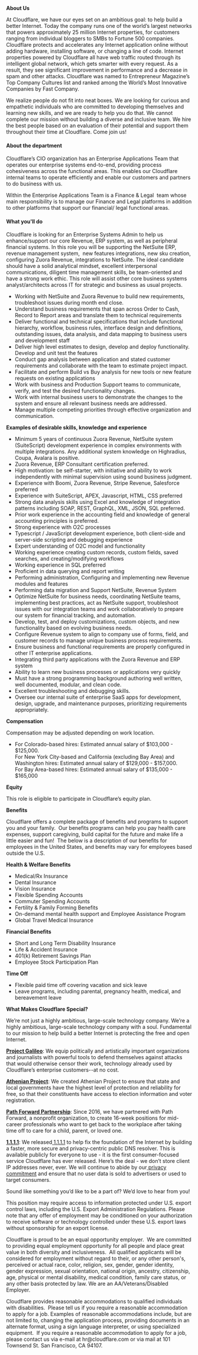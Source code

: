 <div class="content-intro">
	<div><strong>About Us</strong></div>
	<div>
		<p><span style="font-weight: 400;">At Cloudflare, we have our eyes set on an ambitious goal: to help build a better Internet. Today the company runs one of the world’s largest networks that powers approximately 25 million Internet properties, for customers ranging from individual bloggers to SMBs to Fortune 500 companies. Cloudflare protects and accelerates any Internet application online without adding hardware, installing software, or changing a line of code. Internet properties powered by Cloudflare all have web traffic routed through its intelligent global network, which gets smarter with every request. As a result, they see significant improvement in performance and a decrease in spam and other attacks. Cloudflare was named to Entrepreneur Magazine’s Top Company Cultures list and ranked among the World’s Most Innovative Companies by Fast Company.</span><span style="font-weight: 400;">&nbsp;</span></p>
		<p><span style="font-weight: 400;">We realize people do not fit into neat boxes. We are looking for curious and empathetic individuals who are committed to developing themselves and learning new skills, and we are ready to help you do that. We cannot complete our mission without building a diverse and inclusive team. We hire the best people based on an evaluation of their potential and support them throughout their time at Cloudflare. Come join us!&nbsp;</span></p>
	</div>
</div>
<h4>About the department</h4>
<p><span style="font-weight: 400;">Cloudflare’s CIO organization has an Enterprise Applications Team that operates our enterprise systems end-to-end, providing process cohesiveness across the functional areas. This enables our Cloudflare internal teams to operate efficiently and enable our customers and partners to do business with us.&nbsp;</span></p>
<p><span style="font-weight: 400;">Within the Enterprise Applications Team is a Finance &amp; Legal&nbsp; team whose main responsibility is to manage our Finance and Legal platforms in addition to other platforms that support our financial/ legal functional areas.&nbsp; </span></p>
<h4>What you'll do</h4>
<p><span style="font-weight: 400;">Cloudflare is looking for an Enterprise Systems Admin to help us enhance/support our core Revenue, ERP system, as well as peripheral financial systems. In this role you will be supporting the NetSuite ERP, revenue management system,&nbsp; new features integrations, new sku creation, configuring Zuora Revenue, integrations to NetSuite. The ideal candidate should have a solid analytical mindset, excellent interpersonal communications, diligent time management skills, be team-oriented and have a strong work ethic. This role will assist other core business systems analyst/architects across IT for strategic and business as usual projects.</span></p>
<ul>
	<li><span style="font-weight: 400;">Working with NetSuite and Zuora Revenue to build new requirements, troubleshoot issues during month end close.</span></li>
	<li style="font-weight: 400;"><span style="font-weight: 400;">Understand business requirements that span across Order to Cash, Record to Report areas and translate them to technical requirements</span></li>
	<li style="font-weight: 400;">Deliver functional and technical specifications that include functional hierarchy, workflow, business rules, interface design and definitions, outstanding issues, data analysis, and data mapping to business users and development staff</li>
	<li style="font-weight: 400;">Deliver high level estimates to design, develop and deploy functionality. Develop and unit test the features</li>
	<li style="font-weight: 400;">Conduct gap analysis between application and stated customer requirements and collaborate with the team to estimate project impact.</li>
	<li style="font-weight: 400;">Facilitate and perform Build vs Buy analysis for new tools or new feature requests on existing applications</li>
	<li style="font-weight: 400;">Work with business and Production Support teams to communicate, verify, and test the desired functionality changes.</li>
	<li style="font-weight: 400;">Work with internal business users to demonstrate the changes to the system and ensure all relevant business needs are addressed.</li>
	<li style="font-weight: 400;">Manage multiple competing priorities through effective organization and communication.</li>
</ul>
<p><strong>Examples of desirable skills, knowledge and experience</strong></p>
<ul>
	<li><span style="font-weight: 400;">Minimum 5 years of continuous Zuora Revenue, NetSuite system (SuiteScript) development experience in complex environments with multiple integrations. Any additional system knowledge on Highradius, Coupa, Avalara is positive.</span></li>
	<li><span style="font-weight: 400;">Zuora Revenue, ERP Consultant certification preferred.</span></li>
	<li><span style="font-weight: 400;">High motivation: be self-starter, with initiative and ability to work independently with minimal supervision using sound business judgment.</span></li>
	<li><span style="font-weight: 400;">Experience with Boomi, Zuora Revenue, Stripe Revenue, Salesforce preferred</span></li>
	<li><span style="font-weight: 400;">Experience with SuiteScript, APEX, Javascript, HTML, CSS preferred</span></li>
	<li><span style="font-weight: 400;">Strong data analysis skills using Excel and knowledge of integration patterns including SOAP, REST, GraphQL, XML, JSON, SQL preferred.</span></li>
	<li><span style="font-weight: 400;">Prior work experience in the accounting field and knowledge of general accounting principles is preferred.</span></li>
	<li><span style="font-weight: 400;">Strong experience with O2C processes</span></li>
	<li><span style="font-weight: 400;">Typescript / JavaScript development experience, both client-side and server-side scripting and debugging experience</span></li>
	<li><span style="font-weight: 400;">Expert understanding of O2C model and functionality</span></li>
	<li><span style="font-weight: 400;">Working experience creating custom records, custom fields, saved searches, and creating/modifying workflows</span></li>
	<li><span style="font-weight: 400;">Working experience in SQL preferred</span></li>
	<li><span style="font-weight: 400;">Proficient in data querying and report writing</span></li>
	<li><span style="font-weight: 400;">Performing administration, Configuring and implementing new Revenue modules and features</span></li>
	<li><span style="font-weight: 400;">Performing data migration and Support NetSuite, Revenue System</span></li>
	<li><span style="font-weight: 400;">Optimize NetSuite for business needs, coordinating NetSuite teams, implementing best practices, act as NetSuite support, troubleshoot issues with our integration teams and work collaboratively to prepare our system for financial tracking, and automation.</span></li>
	<li><span style="font-weight: 400;">Develop, test, and deploy customizations, custom objects, and new functionality based on evolving business needs.</span></li>
	<li><span style="font-weight: 400;">Configure Revenue system to align to company use of forms, field, and customer records to manage unique business process requirements.</span></li>
	<li><span style="font-weight: 400;">Ensure business and functional requirements are properly configured in other IT enterprise applications.</span></li>
	<li><span style="font-weight: 400;">Integrating third party applications with the Zuora Revenue and ERP system</span></li>
	<li><span style="font-weight: 400;">Ability to learn new business processes or applications very quickly</span></li>
	<li><span style="font-weight: 400;">Must have a strong programming background authoring well written, well documented, modular, and clean code.</span></li>
	<li><span style="font-weight: 400;">Excellent troubleshooting and debugging skills.</span></li>
	<li><span style="font-weight: 400;">Oversee our internal suite of enterprise SaaS apps for development, design, upgrade, and maintenance purposes, prioritizing requirements appropriately.</span></li>
</ul>
<p><strong>Compensation</strong></p>
<p><span style="font-weight: 400;">Compensation may be adjusted depending on work location.</span></p>
<ul>
	<li style="font-weight: 400;">For Colorado-based hires: Estimated annual salary of $103,000 - $125,000.<br>For New York City-based and California (excluding Bay Area) and Washington hires: Estimated annual salary of $129,000 - $157,000.<br>For Bay Area-based hires: Estimated annual salary of $135,000 - $165,000</li>
</ul>
<p><strong>Equity</strong></p>
<p><span style="font-weight: 400;">This role is eligible to participate in Cloudflare’s equity plan.</span></p>
<p><strong>Benefits</strong></p>
<p><span style="font-weight: 400;">Cloudflare offers a complete package of benefits and programs to support you and your family.&nbsp; Our benefits programs can help you pay health care expenses, support caregiving, build capital for the future and make life a little easier and fun!&nbsp; The below is a description of our benefits for employees in the United States, and benefits may vary for employees based outside the U.S.</span></p>
<p><strong>Health &amp; Welfare Benefits</strong></p>
<ul>
	<li style="font-weight: 400;"><span style="font-weight: 400;">Medical/Rx Insurance</span></li>
	<li style="font-weight: 400;"><span style="font-weight: 400;">Dental Insurance</span></li>
	<li style="font-weight: 400;"><span style="font-weight: 400;">Vision Insurance</span></li>
	<li style="font-weight: 400;"><span style="font-weight: 400;">Flexible Spending Accounts</span></li>
	<li style="font-weight: 400;"><span style="font-weight: 400;">Commuter Spending Accounts</span></li>
	<li style="font-weight: 400;"><span style="font-weight: 400;">Fertility &amp; Family Forming Benefits</span></li>
	<li style="font-weight: 400;"><span style="font-weight: 400;">On-demand mental health support and Employee Assistance Program</span></li>
	<li style="font-weight: 400;"><span style="font-weight: 400;">Global Travel Medical Insurance</span></li>
</ul>
<p><strong>Financial Benefits</strong></p>
<ul>
	<li style="font-weight: 400;"><span style="font-weight: 400;">Short and Long Term Disability Insurance</span></li>
	<li style="font-weight: 400;"><span style="font-weight: 400;">Life &amp; Accident Insurance</span></li>
	<li style="font-weight: 400;"><span style="font-weight: 400;">401(k) Retirement Savings Plan</span></li>
	<li style="font-weight: 400;"><span style="font-weight: 400;">Employee Stock Participation Plan</span></li>
</ul>
<p><strong>Time Off</strong></p>
<ul>
	<li style="font-weight: 400;"><span style="font-weight: 400;">Flexible paid time off covering vacation and sick leave</span></li>
	<li style="font-weight: 400;"><span style="font-weight: 400;">Leave programs, including parental, pregnancy health, medical, and bereavement leave</span></li>
</ul>
<div class="content-conclusion">
	<p><strong>What Makes Cloudflare Special?</strong></p>
	<p><span style="font-weight: 400;">We’re not just a highly ambitious, large-scale technology company. We’re a highly ambitious, large-scale technology company with a soul. Fundamental to our mission to help build a better Internet is protecting the free and open Internet.</span></p>
	<p><a href="https://blog.cloudflare.com/protecting-free-expression-online/"><strong>Project Galileo</strong></a><span style="font-weight: 400;">: We equip politically and artistically important organizations and journalists with powerful tools to defend themselves against attacks that would otherwise censor their work, technology already used by Cloudflare’s enterprise customers--at no cost.</span></p>
	<p><strong><a href="https://www.cloudflare.com/athenian/">Athenian Project</a></strong><span style="font-weight: 400;">: We created Athenian Project to ensure that state and local governments have the highest level of protection and reliability for free, so that their constituents have access to election information and voter registration.</span></p>
	<p><a href="https://blog.cloudflare.com/tag/path-forward/"><strong>Path Forward Partnership</strong></a><span style="font-weight: 400;">: Since 2016, we have partnered with Path Forward, a nonprofit organization, to create 16-week positions for mid-career professionals who want to get back to the workplace after taking time off to care for a child, parent, or loved one.</span></p>
	<p><a href="https://1.1.1.1/"><strong>1.1.1.1</strong></a><span style="font-weight: 400;">: We released</span><a href="https://1.1.1.1/"> <span style="font-weight: 400;">1.1.1.1</span></a><span style="font-weight: 400;"> to help fix the foundation of the Internet by building a faster, more secure and privacy-centric public DNS resolver. This is available publicly for everyone to use - it is the first consumer-focused service Cloudflare has ever released. Here’s the deal - we don’t store client IP addresses never, ever. We will continue to abide by our</span><a href="https://developers.cloudflare.com/1.1.1.1/privacy/public-dns-resolver"> privacy commitment</a><span style="font-weight: 400;"> and ensure that no user data is sold to advertisers or used to target consumers.</span></p>
	<p><span style="font-weight: 400;">Sound like something you’d like to be a part of? We’d love to hear from you!</span></p>
	<p><span style="font-weight: 400;">This position may require access to information protected under U.S. export control laws, including the U.S. Export Administration Regulations. Please note that any offer of employment may be conditioned on your authorization to receive software or technology controlled under these U.S. export laws without sponsorship for an export license.</span></p>
	<p><span style="font-weight: 400;">Cloudflare is proud to be an equal opportunity employer. &nbsp;We are committed to providing equal employment opportunity for all people and place great value in both diversity and inclusiveness. &nbsp;All qualified applicants will be considered for employment without regard to their, or any other person's, perceived or actual</span> <span style="font-weight: 400;">race, color, religion, sex, gender, gender identity, gender expression, sexual orientation, national origin, ancestry, citizenship, age, physical or mental disability, medical condition, family care status, or any other basis protected by law. </span><span style="font-weight: 400;">We are an AA/Veterans/Disabled Employer.</span></p>
	<p><span style="font-weight: 400;">Cloudflare provides reasonable accommodations to qualified individuals with disabilities. &nbsp;Please tell us if you require a reasonable accommodation to apply for a job. Examples of reasonable accommodations include, but are not limited to, changing the application process, providing documents in an alternate format, using a sign language interpreter, or using specialized equipment. &nbsp;If you require a reasonable accommodation to apply for a job, please contact us via e-mail at </span><span style="font-weight: 400;">hr@cloudflare.com</span><span style="font-weight: 400;"> or via mail at 101 Townsend St. San Francisco, CA 94107.</span></p>
</div>